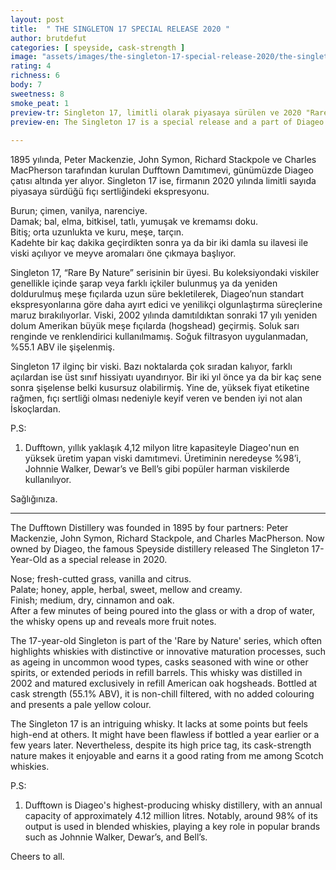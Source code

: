 ```yaml
---
layout: post
title:  " THE SINGLETON 17 SPECIAL RELEASE 2020 "
author: brutdefut
categories: [ speyside, cask-strength ]
image: "assets/images/the-singleton-17-special-release-2020/the-singleton-17-special-release-2020.JPG"
rating: 4
richness: 6
body: 7
sweetness: 8
smoke_peat: 1
preview-tr: Singleton 17, limitli olarak piyasaya sürülen ve 2020 "Rare By Nature" koleksiyonuna ait ekspresyon.                          
preview-en: The Singleton 17 is a special release and a part of Diageo's "Rare By Nature" Collection.  
                 
---
```


1895 yılında, Peter Mackenzie, John Symon, Richard Stackpole ve Charles MacPherson tarafından kurulan Dufftown Damıtımevi, günümüzde Diageo çatısı altında yer alıyor. Singleton 17 ise, firmanın 2020 yılında limitli sayıda piyasaya sürdüğü fıçı sertliğindeki ekspresyonu.  

Burun; çimen, vanilya, narenciye.   
Damak; bal, elma, bitkisel, tatlı, yumuşak ve kremamsı doku.  
Bitiş; orta uzunlukta ve kuru, meşe, tarçın.    
Kadehte bir kaç dakika geçirdikten sonra ya da bir iki damla su ilavesi ile viski açılıyor ve meyve aromaları öne çıkmaya başlıyor.    

Singleton 17, “Rare By Nature” serisinin bir üyesi. Bu koleksiyondaki viskiler genellikle içinde şarap veya farklı içkiler bulunmuş ya da yeniden doldurulmuş meşe fıçılarda uzun süre bekletilerek, Diageo’nun standart ekspresyonlarına göre daha ayırt edici ve yenilikçi olgunlaştırma süreçlerine maruz bırakılıyorlar. 
Viski, 2002 yılında damıtıldıktan sonraki 17 yılı yeniden dolum Amerikan büyük meşe fıçılarda (hogshead) geçirmiş. Soluk sarı renginde ve renklendirici kullanılmamış. Soğuk filtrasyon uygulanmadan, %55.1 ABV ile şişelenmiş.    

Singleton 17 ilginç bir viski. Bazı noktalarda çok sıradan kalıyor, farklı açılardan ise üst sınıf hissiyatı uyandırıyor. Bir iki yıl önce ya da bir kaç sene sonra şişelense belki kusursuz olabilirmiş. Yine de, yüksek fiyat etiketine rağmen, fıçı sertliği olması nedeniyle keyif veren ve benden iyi not alan İskoçlardan.  

P.S:   
1. Dufftown, yıllık yaklaşık 4,12 milyon litre kapasiteyle Diageo'nun en yüksek üretim yapan viski damıtımevi. Üretiminin neredeyse %98’i, Johnnie Walker, Dewar’s ve Bell’s gibi popüler harman viskilerde kullanılıyor.  

Sağlığınıza.    
   
-----------------------------------------------

<p id="english"></p>

The Dufftown Distillery was founded in 1895 by four partners: Peter Mackenzie, John Symon, Richard Stackpole, and Charles MacPherson. Now owned by Diageo, the famous Speyside distillery released The Singleton 17-Year-Old as a special release in 2020.  

Nose; fresh-cutted grass, vanilla and citrus.   
Palate; honey, apple, herbal, sweet, mellow and creamy.     
Finish; medium, dry, cinnamon and oak.     
After a few minutes of being poured into the glass or with a drop of water, the whisky opens up and reveals more fruit notes.  

The 17-year-old Singleton is part of the 'Rare by Nature' series, which often highlights whiskies with distinctive or innovative maturation processes, such as ageing in uncommon wood types, casks seasoned with wine or other spirits, or extended periods in refill barrels. This whisky was distilled in 2002 and matured exclusively in refill American oak hogsheads. Bottled at cask strength (55.1% ABV), it is non-chill filtered, with no added colouring and presents a pale yellow colour.   

The Singleton 17 is an intriguing whisky. It lacks at some points but feels high-end at others. It might have been flawless if bottled a year earlier or a few years later. Nevertheless, despite its high price tag, its cask-strength nature makes it enjoyable and earns it a good rating from me among Scotch whiskies.

P.S:  
1. Dufftown is Diageo's highest-producing whisky distillery, with an annual capacity of approximately 4.12 million litres. Notably, around 98% of its output is used in blended whiskies, playing a key role in popular brands such as Johnnie Walker, Dewar’s, and Bell’s.   

Cheers to all.    
 
  
